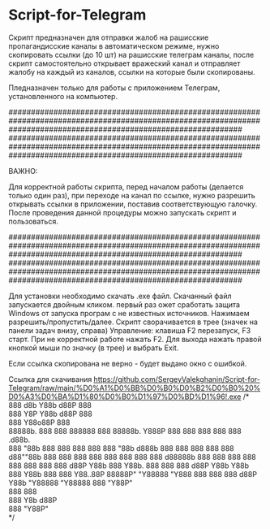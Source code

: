 # Script-for-Telegram
Скрипт предназначен для отправки жалоб на рашисские пропагандисские каналы в автоматическом режиме, нужно скопировать ссылки (до 10 шт) на рашисские телеграм каналы, после скрипт самостоятельно открывает вражеский канал и отправляет жалобу на каждый из каналов, ссылки на которые были скопированы. 

Пледназначен  только для работы с приложением Телеграм, установленного на компьютер.

####################################################################################################################################################################
####################################################################################################################################################################

ВАЖНО:

Для корректной работы  скрипта, перед началом работы  (делается только один раз), при переходе на канал по ссылке, нужно разрешить открывать ссылки в приложении, поставив соответствующую галочку. После проведения данной процедуры можно запускать скрипт и пользоваться.  

####################################################################################################################################################################
####################################################################################################################################################################

Для установки необходимо  скачать .exe файл.  Скачанный файл запускается двойным кликом. первый раз ожет сработать защита Windows от запуска програм с не известных источников. Нажимаем разрешить/пропустить/далее. Скрипт сворачивается в трее (значек на панели задач внизу, справа) 
Управление: клавиша F2 перезапуск, F3 старт. При не корректной работе нажать F2. Для выхода нажать правой кнопкой мыши по значку (в трее) и выбрать Exit.  

Если ссылка скопирована не верно - будет выдано окно с ошибкой. 

Ссылка для скачивания https://github.com/SergeyValekghanin/Script-for-Telegram/raw/main/%D0%A1%D0%BB%D0%B0%D0%B2%D0%B0%20%D0%A3%D0%BA%D1%80%D0%B0%D1%97%D0%BD%D1%96!.exe
/*
                  888    d8b               Y88b   d88P                   888          
                  888    Y8P                Y88b d88P                    888          
                  888                        Y88o88P                     888          
88888b.  888  888 888888 888 88888b.          Y888P    888  888 888  888 888  .d88b.  
888 "88b 888  888 888    888 888 "88b         d888b    888  888 888  888 888 d88""88b 
888  888 888  888 888    888 888  888        d88888b   888  888 888  888 888 888  888 
888 d88P Y88b 888 Y88b.  888 888  888       d88P Y88b  Y88b 888 Y88b 888 888 Y88..88P 
88888P"   "Y88888  "Y888 888 888  888      d88P   Y88b  "Y88888  "Y88888 888  "Y88P"  
888                                                         888                       
888                                                    Y8b d88P                       
888                                                     "Y88P"                        
*/
